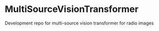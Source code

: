 # MultiSourceVisionTransformer
Development repo for multi-source vision transformer for radio images
